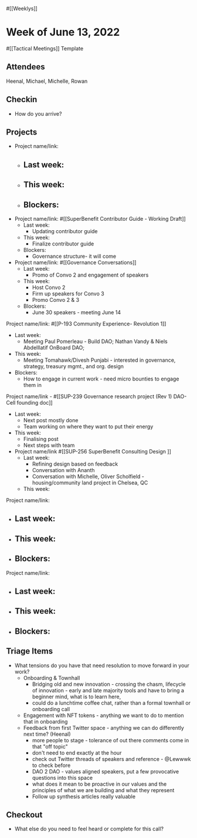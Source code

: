#[[Weeklys]] 
# Week of June 13, 2022
#[[Tactical Meetings]] Template
## Attendees
Heenal, Michael, Michelle, Rowan



## Checkin
- How do you arrive?



## Projects
- Project name/link:
	- Last week:
		- 
	- This week:
		- 
	- Blockers:
		- 
- Project name/link: #[[SuperBenefit Contributor Guide - Working Draft]] 
	- Last week:
		- Updating contributor guide
	- This week:
		- Finalize contributor guide
	- Blockers:
		- Governance structure- it will come
- Project name/link: #[[Governance Conversations]] 
	- Last week:
		- Promo of Convo 2 and engagement of speakers
	- This week:
		- Host Convo 2
		- Firm up speakers for Convo 3
		- Promo Convo 2 & 3
	- Blockers:
		- June 30 speakers - meeting June 14 

Project name/link: #[[P-193 Community Experience- Revolution 1]] 
- Last week:
	- Meeting Paul Pomerleau - Build DAO; Nathan Vandy & Niels Abdelllatif OnBoard DAO; 
- This week:
	- Meeting Tomahawk/Divesh Punjabi - interested in governance, strategy, treasury mgmt., and org. design 
- Blockers:
	- How to engage in current work - need micro bounties to engage them in 

Project name/link - #[[SUP-239 Governance research project (Rev 1) DAO-Cell founding doc]] 
- Last week: 
	- Next post mostly done
	- Team working on where they want to put their energy
- This week:
	- Finalising post
	- Next steps with team
- Project name/link #[[SUP-256 SuperBenefit Consulting Design ]] 
	- Last week: 
		- Refining design based on feedback
		- Conversation with Ananth
		- Conversation with Michelle, Oliver Scholfield - housing/community land project in Chelsea, QC
	- This week:

Project name/link:
- Last week:
	- 
- This week:
	- 
- Blockers:
	- 

Project name/link:
- Last week:
	- 
- This week:
	- 
- Blockers:
	- 

## Triage Items
- What tensions do you have that need resolution to move forward in your work?
	- Onboarding & Townhall
		- Bridging old and new innovation - crossing the chasm, lifecycle of innovation - early and late majority tools and have to bring a beginner mind, what is to learn here, 
		- could do a lunchtime coffee chat, rather than a formal townhall or onboarding call
	- Engagement with NFT tokens - anything we want to do to mention that in onboarding
	- Feedback from first Twitter space - anything we can do differently next time? (Heenal)
		- more people to stage - tolerance of out there comments come in that "off topic"
		- don't need to end exactly at the hour
		- check out Twitter threads of speakers and reference - @Lewwwk to check before 
		- DAO 2 DAO - values aligned speakers, put a few provocative questions into this space
		- what does it mean to be proactive in our values and the principles of what we are building and what they represent
		- Follow up synthesis articles really valuable

## Checkout
- What else do you need to feel heard or complete for this call?
